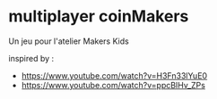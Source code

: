 # multiplayer coinMakers

Un jeu pour l'atelier Makers Kids 

inspired by : 
* https://www.youtube.com/watch?v=H3Fn33lYuE0
* https://www.youtube.com/watch?v=ppcBIHv_ZPs
